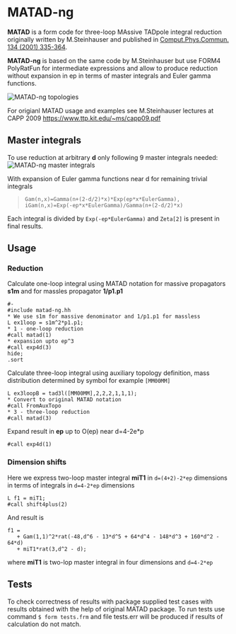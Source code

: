 MATAD-ng
====

**MATAD** is a form code for three-loop MAssive TADpole integral reduction originally written by M.Steinhauser and published in [Comput.Phys.Commun. 134 (2001) 335-364](http://inspirehep.net/record/532857).

**MATAD-ng** is based on the same code by M.Steinhauser but use FORM4 PolyRatFun for intermediate expressions and allow to produce reduction without expansion in ep in terms of master integrals and Euler gamma functions.

![MATAD-ng topologies](https://raw.githubusercontent.com/wiki/apik/matad-ng/images/topmtd.png)

For origianl MATAD usage and examples see M.Steinhauser lectures at CAPP 2009 https://www.ttp.kit.edu/~ms/capp09.pdf

## Master integrals

To use reduction at arbitrary **d** only following 9 master integrals needed:
![MATAD-ng master integrals](https://raw.githubusercontent.com/wiki/apik/matad-ng/images/masterints.png)

With expansion of Euler gamma functions near d for remaining trivial integrals

> `Gam(n,x)=Gamma(n+(2-d/2)*x)*Exp(ep*x*EulerGamma), iGam(n,x)=Exp(-ep*x*EulerGamma)/Gamma(n+(2-d/2)*x)`

Each integral is divided by `Exp(-ep*EulerGamma)` and `Zeta[2]` is present in final results.

## Usage

### Reduction

Calculate one-loop integral using MATAD notation for massive propagators **s1m** and for massles propagator **1/p1.p1**
```
#-
#include matad-ng.hh
* We use s1m for massive denominator and 1/p1.p1 for massless
L ex1loop = s1m^2*p1.p1;
* 1 - one-loop reduction
#call matad(1)
* expansion upto ep^3
#call exp4d(3)
hide;
.sort
```

Calculate three-loop integral using auxiliary topology definition, mass distribution determined by symbol for example `[MM00MM]`

```
L ex3loopB = tad3l([MM00MM],2,2,2,1,1,1);
* Convert to original MATAD notation
#call FromAuxTopo
* 3 - three-loop reduction
#call matad(3)
```

Expand result in **ep** up to O(ep) near d=4-2e*p
```
#call exp4d(1)
```

### Dimension shifts

Here we express two-loop master integral **miT1** in `d=(4+2)-2*ep` dimensions in terms of integrals in `d=4-2*ep` dimensions
```
L f1 = miT1;
#call shift4plus(2)
```
And result is
```
f1 =
   + Gam(1,1)^2*rat(-48,d^6 - 13*d^5 + 64*d^4 - 148*d^3 + 160*d^2 - 64*d)
   + miT1*rat(3,d^2 - d);
```
where **miT1** is two-lop master integral in four dimensions and `d=4-2*ep`

## Tests

To check correctness of results with package supplied test cases with results obtained with the help of original MATAD package. To run tests use command
`$ form tests.frm` and file tests.err will be produced if results of calculation do not match.
